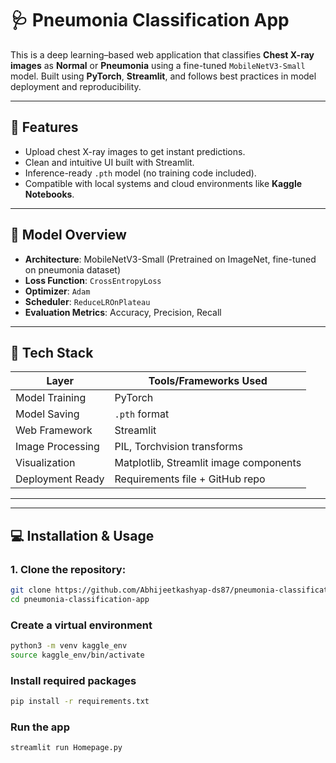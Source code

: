 # 🩺 Pneumonia Classification App

This is a deep learning–based web application that classifies **Chest X-ray images** as **Normal** or **Pneumonia** using a fine-tuned `MobileNetV3-Small` model. Built using **PyTorch**, **Streamlit**, and follows best practices in model deployment and reproducibility.

---

## 🚀 Features

- Upload chest X-ray images to get instant predictions.
- Clean and intuitive UI built with Streamlit.
- Inference-ready `.pth` model (no training code included).
- Compatible with local systems and cloud environments like **Kaggle Notebooks**.

---

## 🧠 Model Overview

- **Architecture**: MobileNetV3-Small (Pretrained on ImageNet, fine-tuned on pneumonia dataset)
- **Loss Function**: `CrossEntropyLoss`
- **Optimizer**: `Adam`
- **Scheduler**: `ReduceLROnPlateau`
- **Evaluation Metrics**: Accuracy, Precision, Recall

---

## 🧰 Tech Stack

| Layer            | Tools/Frameworks Used                          |
|------------------|------------------------------------------------|
| Model Training   | PyTorch                                        |
| Model Saving     | `.pth` format                                  |
| Web Framework    | Streamlit                                      |
| Image Processing | PIL, Torchvision transforms                    |
| Visualization    | Matplotlib, Streamlit image components         |
| Deployment Ready | Requirements file + GitHub repo                |

---

---

## 💻 Installation & Usage

### 1. Clone the repository:
```bash
git clone https://github.com/Abhijeetkashyap-ds87/pneumonia-classification-app.git
cd pneumonia-classification-app
```
### Create a virtual environment
```bash
python3 -m venv kaggle_env
source kaggle_env/bin/activate
```
### Install required packages
```bash
pip install -r requirements.txt
```
### Run the app
```bash
streamlit run Homepage.py
```
